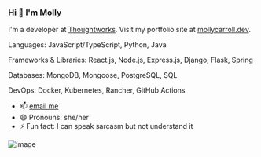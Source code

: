 ### Hi 👋 I'm Molly

I'm a developer at [Thoughtworks](https://github.com/thoughtworks). 
Visit my portfolio site at [mollycarroll.dev](https://www.mollycarroll.dev). 

Languages: JavaScript/TypeScript, Python, Java

Frameworks & Libraries: React.js, Node.js, Express.js, Django, Flask, Spring

Databases: MongoDB, Mongoose, PostgreSQL, SQL

DevOps: Docker, Kubernetes, Rancher, GitHub Actions

- 📫 [email me](mailto:mollyajcarroll@gmail.com)
- 😄 Pronouns: she/her
- ⚡ Fun fact: I can speak sarcasm but not understand it

![image](https://i.imgur.com/S8lBy6x.png)
